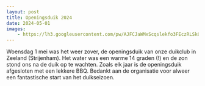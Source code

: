 ```yaml
---
layout: post
title: Openingsduik 2024
date: 2024-05-01
images:
    - https://lh3.googleusercontent.com/pw/AJFCJaWMxScqslekfo3FEczRLSk0KgafCKYdnJk9exNxPhQyAy1MBw99Rz_khrPjXKx5YQNA21YPn77Ta-CxIjocGxJVwyPXvD6Kq6oJEBkZ9CT-te4dx3iBL8Go7fl9Ja_hyLML7JmoUV
---
```

Woensdag 1 mei was het weer zover, de openingsduik van onze duikclub in Zeeland (Strijenham). Het water was een warme 14 graden (!) en de zon
stond ons na de duik op te wachten. Zoals elk jaar is de openingsduik afgesloten met een lekkere BBQ.
Bedankt aan de organisatie voor alweer een fantastische start van het duikseizoen.
